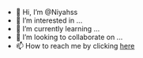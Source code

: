 - 👋 Hi, I’m @Niyahss
- 👀 I’m interested in ...
- 🌱 I’m currently learning ...
- 💞️ I’m looking to collaborate on ...
- 📫 How to reach me by clicking [here](https://github.com/egg883)

<!---
Niyahss/Niyahss is a ✨ special ✨ repository because its `README.md` (this file) appears on your GitHub profile.
You can click the Preview link to take a look at your changes.
--->
